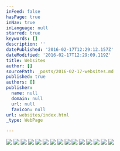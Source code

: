 ```yaml
---
inFeed: false
hasPage: true
inNav: true
inLanguage: null
starred: true
keywords: []
description: ''
datePublished: '2016-02-17T12:29:12.157Z'
dateModified: '2016-02-17T12:29:09.119Z'
title: Websites
author: []
sourcePath: _posts/2016-02-17-websites.md
published: true
authors: []
publisher:
  name: null
  domain: null
  url: null
  favicon: null
url: websites/index.html
_type: WebPage

---
```

![](https://the-grid-user-content.s3-us-west-2.amazonaws.com/dd9c4868-4958-4c89-9e23-2bb74a407a61.png)
![](https://the-grid-user-content.s3-us-west-2.amazonaws.com/cc25f222-3e79-46e7-b79a-e86e4fa2cdf1.png)
![](https://the-grid-user-content.s3-us-west-2.amazonaws.com/e7e2fa7b-bbd3-4c1f-a829-90a13c2fcf4d.jpg)
![](https://the-grid-user-content.s3-us-west-2.amazonaws.com/c615c026-b7bf-4ba3-adb9-5824b0fce795.png)
![](https://the-grid-user-content.s3-us-west-2.amazonaws.com/c084066c-9d13-4bd8-a46c-a662e63ba6be.png)
![](https://the-grid-user-content.s3-us-west-2.amazonaws.com/ac2c7377-6161-4f14-b1a1-5f10ccd8b1f8.jpg)
![](https://the-grid-user-content.s3-us-west-2.amazonaws.com/1350d1b8-3522-4528-b7ec-718ac6fb9b01.jpg)
![](https://the-grid-user-content.s3-us-west-2.amazonaws.com/924d271a-ac7a-47d7-bf7c-f14be32ee9cf.jpg)
![](https://the-grid-user-content.s3-us-west-2.amazonaws.com/5dc3d502-4c7e-44fd-adba-ce3d70815efc.png)
![](https://the-grid-user-content.s3-us-west-2.amazonaws.com/aab71f94-023b-405b-83e4-4e494dc4a4e4.png)
![](https://the-grid-user-content.s3-us-west-2.amazonaws.com/124555e5-65a1-4678-a528-b6fe2520a050.png)
![](https://the-grid-user-content.s3-us-west-2.amazonaws.com/e34993ee-b7aa-4e07-9204-40cf47f9770c.png)
![](https://the-grid-user-content.s3-us-west-2.amazonaws.com/9a1f583f-6f67-49f1-8ae0-e89521a8609c.png)
![](https://the-grid-user-content.s3-us-west-2.amazonaws.com/a42eac17-3f8f-428a-bbeb-e749d52c8cee.png)
![](https://the-grid-user-content.s3-us-west-2.amazonaws.com/c5e7391a-3856-43f6-93a2-44e906f6afc4.png)